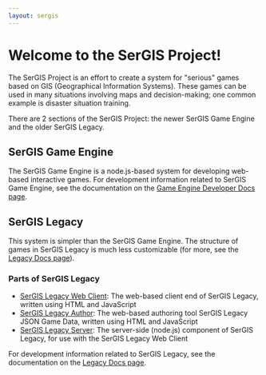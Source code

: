 ```yaml
---
layout: sergis
---
```

# Welcome to the SerGIS Project!

The SerGIS Project is an effort to create a system for "serious" games based on GIS (Geographical Information Systems). These games can be used in many situations involving maps and decision-making; one common example is disaster situation training.

There are 2 sections of the SerGIS Project: the newer SerGIS Game Engine and the older SerGIS Legacy.

## SerGIS Game Engine

The SerGIS Game Engine is a node.js-based system for developing web-based interactive games. For development information related to SerGIS Game Engine, see the documentation on the [Game Engine Developer Docs page](docs/).

## SerGIS Legacy

This system is simpler than the SerGIS Game Engine. The structure of games in SerGIS Legacy is much less customizable (for more, see the [Legacy Docs page](legacy-docs/)).

### Parts of SerGIS Legacy

 - [SerGIS Legacy Web Client](https://github.com/sergisproject/sergis-legacy-client): The web-based client end of SerGIS Legacy, written using HTML and JavaScript
 - [SerGIS Legacy Author](/sergis-legacy-author/): The web-based authoring tool SerGIS Legacy JSON Game Data, written using HTML and JavaScript
 - [SerGIS Legacy Server](https://github.com/sergisproject/sergis-legacy-server): The server-side (node.js) component of SerGIS Legacy, for use with the SerGIS Legacy Web Client

For development information related to SerGIS Legacy, see the documentation on the [Legacy Docs page](legacy-docs/).
